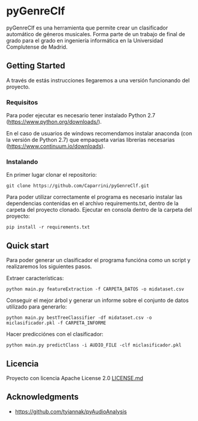 # pyGenreClf

pyGenreClf es una herramienta que permite crear un clasificador automático de géneros musicales. Forma parte de un trabajo de final de grado para el grado en ingeniería informática en la Universidad Complutense de Madrid.
## Getting Started

A través de estás instrucciones llegaremos a una versión funcionando del proyecto.

### Requisitos

Para poder ejecutar es necesario tener instalado Python 2.7 (https://www.python.org/downloads/).

En el caso de usuarios de windows recomendamos instalar anaconda (con la versión de Python 2.7) que empaqueta varias librerías necesarias (https://www.continuum.io/downloads).

### Instalando

En primer lugar clonar el repositorio:
```
git clone https://github.com/Caparrini/pyGenreClf.git
```
Para poder utilizar correctamente el programa es necesario instalar las dependencias contenidas en el archivo requirements.txt, dentro de la carpeta del proyecto clonado. Ejecutar en consola dentro de la carpeta del proyecto:
```
pip install -r requirements.txt
```

## Quick start

Para poder generar un clasificador el programa funcióna como un script y realizaremos los siguientes pasos.

Extraer características:

```
python main.py featureExtraction -f CARPETA_DATOS -o midataset.csv
```

Conseguir el mejor árbol y generar un informe sobre el conjunto de datos utilizado para generarlo:
```
python main.py bestTreeClassifier -df midataset.csv -o miclasificador.pkl -f CARPETA_INFORME
```

Hacer predicciónes con el clasificador:
```
python main.py predictClass -i AUDIO_FILE -clf miclasificador.pkl
```


## Licencia

Proyecto con licencia Apache License 2.0 [LICENSE.md](LICENSE.md)

## Acknowledgments

* https://github.com/tyiannak/pyAudioAnalysis
